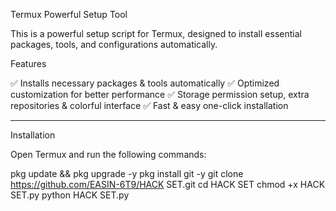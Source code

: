 Termux Powerful Setup Tool

This is a powerful setup script for Termux, designed to install essential packages, tools, and configurations automatically.

Features

✅ Installs necessary packages & tools automatically
✅ Optimized customization for better performance
✅ Storage permission setup, extra repositories & colorful interface
✅ Fast & easy one-click installation


---

Installation

Open Termux and run the following commands:

pkg update && pkg upgrade -y
pkg install git -y
git clone https://github.com/EASIN-6T9/HACK SET.git
cd HACK SET 
chmod +x HACK SET.py
python HACK SET.py
